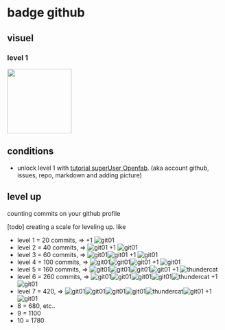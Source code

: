 # badge github

## visuel
[git01]: https://user-images.githubusercontent.com/12049360/29084849-a55c597c-7c6d-11e7-8b70-5bae811ca5c1.png
[thundercat]: https://user-images.githubusercontent.com/12049360/29084854-a7805d84-7c6d-11e7-92ce-83178d8c2e7a.gif

### level 1

<img src="https://user-images.githubusercontent.com/12049360/32487863-2695033e-c3ab-11e7-87e3-2c2d24a21337.png" width="150">

## conditions
- unlock level 1 with [tutorial superUser Openfab](https://github.com/openfab-lab/gamification-fablab/blob/master/Level-UP/guide-superuser.md). (aka account github, issues, repo, markdown and adding picture)

## level up
counting commits on your github profile



[todo] creating a scale for leveling up. like 
- level 1 = 20 commits, => +1 ![git01]
- level 2 = 40 commits, => ![git01] +1 ![git01]
- level 3 = 60 commits, => ![git01]![git01] +1 ![git01]
- level 4 = 100 commits, => ![git01]![git01]![git01] +1 ![git01]
- level 5 = 160 commits, => ![git01]![git01]![git01]![git01] +1 ![thundercat]
- level 6 = 260 commits, => ![git01]![git01]![git01]![git01]![thundercat] +1 ![git01]
- level 7 = 420, => ![git01]![git01]![git01]![git01]![thundercat]![git01] +1 ![git01]
- 8 = 680, etc..
- 9 = 1100
- 10 = 1780

